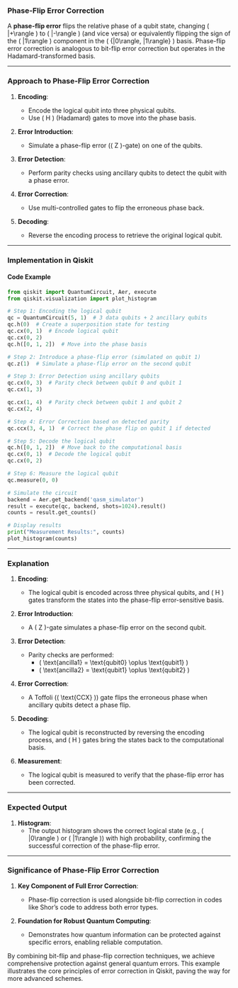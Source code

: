 ### **Phase-Flip Error Correction**

A **phase-flip error** flips the relative phase of a qubit state, changing \( |+\rangle \) to \( |-\rangle \) (and vice versa) or equivalently flipping the sign of the \( |1\rangle \) component in the \( \{|0\rangle, |1\rangle\} \) basis. Phase-flip error correction is analogous to bit-flip error correction but operates in the Hadamard-transformed basis.

---

### **Approach to Phase-Flip Error Correction**

1. **Encoding**:
   - Encode the logical qubit into three physical qubits.
   - Use \( H \) (Hadamard) gates to move into the phase basis.

2. **Error Introduction**:
   - Simulate a phase-flip error (\( Z \)-gate) on one of the qubits.

3. **Error Detection**:
   - Perform parity checks using ancillary qubits to detect the qubit with a phase error.

4. **Error Correction**:
   - Use multi-controlled gates to flip the erroneous phase back.

5. **Decoding**:
   - Reverse the encoding process to retrieve the original logical qubit.

---

### **Implementation in Qiskit**

#### **Code Example**

```python
from qiskit import QuantumCircuit, Aer, execute
from qiskit.visualization import plot_histogram

# Step 1: Encoding the logical qubit
qc = QuantumCircuit(5, 1)  # 3 data qubits + 2 ancillary qubits
qc.h(0)  # Create a superposition state for testing
qc.cx(0, 1)  # Encode logical qubit
qc.cx(0, 2)
qc.h([0, 1, 2])  # Move into the phase basis

# Step 2: Introduce a phase-flip error (simulated on qubit 1)
qc.z(1)  # Simulate a phase-flip error on the second qubit

# Step 3: Error Detection using ancillary qubits
qc.cx(0, 3)  # Parity check between qubit 0 and qubit 1
qc.cx(1, 3)

qc.cx(1, 4)  # Parity check between qubit 1 and qubit 2
qc.cx(2, 4)

# Step 4: Error Correction based on detected parity
qc.ccx(3, 4, 1)  # Correct the phase flip on qubit 1 if detected

# Step 5: Decode the logical qubit
qc.h([0, 1, 2])  # Move back to the computational basis
qc.cx(0, 1)  # Decode the logical qubit
qc.cx(0, 2)

# Step 6: Measure the logical qubit
qc.measure(0, 0)

# Simulate the circuit
backend = Aer.get_backend('qasm_simulator')
result = execute(qc, backend, shots=1024).result()
counts = result.get_counts()

# Display results
print("Measurement Results:", counts)
plot_histogram(counts)
```

---

### **Explanation**

1. **Encoding**:
   - The logical qubit is encoded across three physical qubits, and \( H \) gates transform the states into the phase-flip error-sensitive basis.

2. **Error Introduction**:
   - A \( Z \)-gate simulates a phase-flip error on the second qubit.

3. **Error Detection**:
   - Parity checks are performed:
     - \( \text{ancilla1} = \text{qubit0} \oplus \text{qubit1} \)
     - \( \text{ancilla2} = \text{qubit1} \oplus \text{qubit2} \)

4. **Error Correction**:
   - A Toffoli (\( \text{CCX} \)) gate flips the erroneous phase when ancillary qubits detect a phase flip.

5. **Decoding**:
   - The logical qubit is reconstructed by reversing the encoding process, and \( H \) gates bring the states back to the computational basis.

6. **Measurement**:
   - The logical qubit is measured to verify that the phase-flip error has been corrected.

---

### **Expected Output**

1. **Histogram**:
   - The output histogram shows the correct logical state (e.g., \( |0\rangle \) or \( |1\rangle \)) with high probability, confirming the successful correction of the phase-flip error.

---

### **Significance of Phase-Flip Error Correction**

1. **Key Component of Full Error Correction**:
   - Phase-flip correction is used alongside bit-flip correction in codes like Shor’s code to address both error types.

2. **Foundation for Robust Quantum Computing**:
   - Demonstrates how quantum information can be protected against specific errors, enabling reliable computation.

By combining bit-flip and phase-flip correction techniques, we achieve comprehensive protection against general quantum errors. This example illustrates the core principles of error correction in Qiskit, paving the way for more advanced schemes.